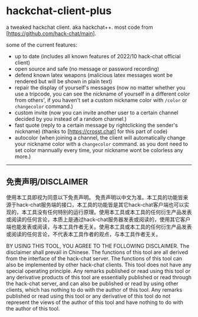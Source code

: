# hackchat-client-plus

a tweaked hackchat client. aka hackchat++.
most code from [https://github.com/hack-chat/main].

some of the current features:

- up to date (includes all known features of 2022/10 hack-chat official client)
- open source and safe (no message or password recording)
- defend known latex weapons (malicious latex messages wont be rendered but will be shown in plain text)
- repair the display of yourself's messages (now no matter whether you use a tripcode, you can see the nickname of yourself in a different color from others', if you haven't set a custom nickname color with `/color` or `changecolor` command.)
- custom invite (now you can invite another user to a certain channel decided by you instead of a random channel.)
- fast quote (reply to a certain message by rightclicking the sender's nickname) (thanks to [https://crosst.chat] for this part of code)
- autocolor (when joining a channel, the client will automatically change your nickname color with a `changecolor` command. as you dont need to set color mannually every time, your nickname wont be colorless any more.)

---

## 免责声明/DISCLAIMER

使用本工具即视为同意以下免责声明。
免责声明以中文为准。本工具的功能皆来源于hack-chat服务端的接口，本工具的功能皆是其它hack-chat客户端也可以实现的，本工具没有任何特别的运行原理。使用本工具或本工具的任何衍生产品发表或阅读的任何言论，本质上是通过hack-chat服务器发表或阅读的，使用其它客户端也能发表或阅读，与本工具作者无关。使用本工具或本工具的任何衍生产品发表或阅读的任何言论，不代表本工具作者的观点，与本工具作者无关。

BY USING THIS TOOL, YOU AGREE TO THE FOLLOWING DISCLAIMER.
The disclaimer shall prevail in Chinese. The functions of this tool are all derived from the interface of the hack-chat server. The functions of this tool can also be implemented by other hack-chat clients. This tool does not have any special operating principle. Any remarks published or read using this tool or any derivative products of this tool are essentially published or read through the hack-chat server, and can also be published or read by using other clients, which has nothing to do with the author of this tool. Any remarks published or read using this tool or any derivative of this tool do not represent the views of the author of this tool and have nothing to do with the author of this tool.
